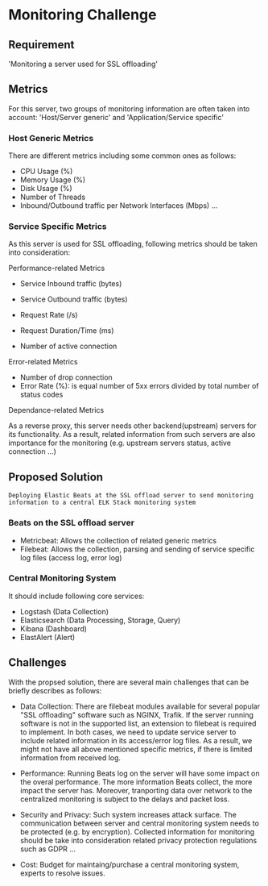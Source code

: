 # Monitoring Challenge

## Requirement
'Monitoring a server used for SSL offloading'

## Metrics
For this server, two groups of monitoring information are often taken into account: 'Host/Server generic' and 'Application/Service specific'

### Host Generic Metrics
There are different metrics including some common ones as follows:
* CPU Usage (%)
* Memory Usage (%)
* Disk Usage (%)
* Number of Threads
* Inbound/Outbound traffic per Network Interfaces (Mbps)
...

### Service Specific Metrics
As this server is used for SSL offloading, following metrics should be taken into consideration:

Performance-related Metrics
* Service Inbound traffic (bytes)
* Service Outbound traffic (bytes)

* Request Rate (/s)
* Request Duration/Time (ms)

* Number of active connection 

Error-related Metrics
* Number of drop connection
* Error Rate (%): is equal number of 5xx errors divided by total number of status codes


Dependance-related Metrics

As a reverse proxy, this server needs other backend(upstream) servers for its functionality. As a result, related information from such servers are also importance for the monitoring (e.g. upstream servers status, active connection ...) 


## Proposed Solution
```Deploying Elastic Beats at the SSL offload server to send monitoring information to a central ELK Stack monitoring system```

### Beats on the SSL offload server
* Metricbeat: Allows the collection of related generic metrics
* Filebeat: Allows the collection, parsing and sending of service specific log files (access log, error log)

### Central Monitoring System
It should include following core services:
* Logstash (Data Collection)
* Elasticsearch (Data Processing, Storage, Query)
* Kibana (Dashboard)
* ElastAlert (Alert)




## Challenges
With the propsed solution, there are several main challenges that can be briefly describes as follows:
* Data Collection: There are filebeat modules available for several popular "SSL offloading" software such as NGINX, Trafik. If the server running software is not in the supported list, an extension to filebeat is required to implement. In both cases, we need to update service server to include related information in its access/error log files. As a result, we might not have all above mentioned specific metrics, if there is limited information from received log.     

* Performance: Running Beats log on the server will have some impact on the overal performance. The more information Beats collect, the more impact the server has. Moreover, tranporting data over network to the centralized monitoring is subject to the delays and packet loss.

* Security and Privacy: Such system increases attack surface. The communication between server and central monitoring system needs to be protected (e.g. by encryption). Collected information for monitoring should be take into consideration related privacy protection regulations such as GDPR ...   

* Cost: Budget for maintaing/purchase a central monitoring system, experts to resolve issues.  
